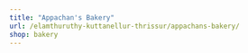 ```yaml
---
title: "Appachan's Bakery"
url: /elamthuruthy-kuttanellur-thrissur/appachans-bakery/
shop: bakery
---
```

